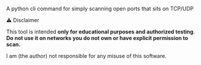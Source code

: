 A python cli command for simply scanning open ports that sits on TCP/UDP

⚠️ Disclaimer

This tool is intended **only for educational purposes and authorized testing**. 
**Do not use it on networks you do not own or have explicit permission to scan.**

I am (the author) not responsible for any misuse of this software.
